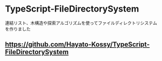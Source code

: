 # TypeScript-FileDirectorySystem
連結リスト、木構造や探索アルゴリズムを使ってファイルディレクトリシステムを作りました
## https://github.com/Hayato-Kossy/TypeScript-FileDirectorySystem

